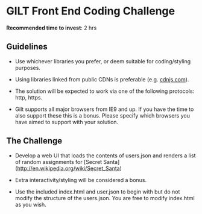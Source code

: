 GILT Front End Coding Challenge
===============================

**Recommended time to invest**: 2 hrs

Guidelines
----------
* Use whichever libraries you prefer, or deem suitable for coding/styling purposes. 
* Using libraries linked from public CDNs is preferable (e.g. [cdnjs.com](https://cdnjs.com/)).

* The solution will be expected to work via one of the following protocols: http, https.

* Gilt supports all major browsers from IE9 and up. If you have the time to also support these this is a bonus. Please specify which browsers you have aimed to support with your solution.



The Challenge
-------------
* Develop a web UI that loads the contents of users.json and renders a list of random assignments for [Secret Santa]
(http://en.wikipedia.org/wiki/Secret_Santa)

* Extra interactivity/styling will be considered a bonus.

* Use the included index.html and user.json to begin with but do not modify the structure of the users.json. 
You are free to modify index.html as you wish.
